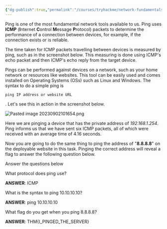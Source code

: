 ```yaml
---
{"dg-publish":true,"permalink":"/courses/tryhackme/network-fundamentals/network/ping-icmp/","dgPassFrontmatter":true,"noteIcon":""}
---
```



Ping is one of the most fundamental network tools available to us. Ping uses **ICMP** (**I**nternet **C**ontrol **M**essage **P**rotocol) packets to determine the performance of a connection between devices, for example, if the connection exists or is reliable.

  

The time taken for ICMP packets travelling between devices is measured by ping, such as in the screenshot below. This measuring is done using ICMP's echo packet and then ICMP's echo reply from the target device.

  

Pings can be performed against devices on a network, such as your home network or resources like websites. This tool can be easily used and comes installed on Operating Systems (OSs) such as Linux and Windows. The syntax to do a simple ping is 
```shell
ping IP address or website URL 
```
. Let's see this in action in the screenshot below.

  

![Pasted image 20230902101654.png](/img/user/courses/tryhackme/Network%20Fundamentals/img/Pasted%20image%2020230902101654.png)

  

Here we are pinging a device that has the private address of _192.168.1.254_. Ping informs us that we have sent six ICMP packets, all of which were received with an average time of 4.16 seconds.

  

Now you are going to do the same thing to ping the address of "**8.8.8.8**" on the deployable website in this task. Pinging the correct address will reveal a flag to answer the following question below.

Answer the questions below

What protocol does ping use?

**ANSWER**: ICMP

What is the syntax to ping 10.10.10.10?  

**ANSWER**: ping 10.10.10.10

What flag do you get when you ping 8.8.8.8?

**ANSWER**: THM{I_PINGED_THE_SERVER}